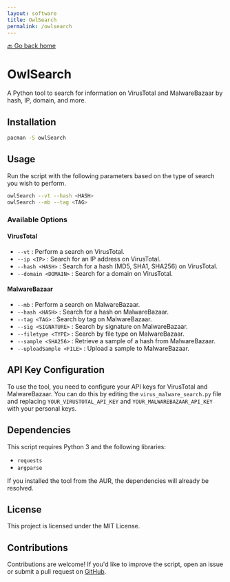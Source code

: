 ```yaml
---
layout: software
title: OwlSearch
permalink: /owlsearch
---
```


[🔙 Go back home](/OwlArchSoftware/)

# OwlSearch

A Python tool to search for information on VirusTotal and MalwareBazaar by hash, IP, domain, and more.

## Installation

```sh
pacman -S owlSearch
```

## Usage

Run the script with the following parameters based on the type of search you wish to perform.

```sh
owlSearch --vt --hash <HASH>
owlSearch --mb --tag <TAG>
```

### Available Options

#### VirusTotal
- `--vt` : Perform a search on VirusTotal.
- `--ip <IP>` : Search for an IP address on VirusTotal.
- `--hash <HASH>` : Search for a hash (MD5, SHA1, SHA256) on VirusTotal.
- `--domain <DOMAIN>` : Search for a domain on VirusTotal.

#### MalwareBazaar
- `--mb` : Perform a search on MalwareBazaar.
- `--hash <HASH>` : Search for a hash on MalwareBazaar.
- `--tag <TAG>` : Search by tag on MalwareBazaar.
- `--sig <SIGNATURE>` : Search by signature on MalwareBazaar.
- `--filetype <TYPE>` : Search by file type on MalwareBazaar.
- `--sample <SHA256>` : Retrieve a sample of a hash from MalwareBazaar.
- `--uploadSample <FILE>` : Upload a sample to MalwareBazaar.

## API Key Configuration

To use the tool, you need to configure your API keys for VirusTotal and MalwareBazaar. You can do this by editing the `virus_malware_search.py` file and replacing `YOUR_VIRUSTOTAL_API_KEY` and `YOUR_MALWAREBAZAAR_API_KEY` with your personal keys.

## Dependencies

This script requires Python 3 and the following libraries:
- `requests`
- `argparse`

If you installed the tool from the AUR, the dependencies will already be resolved.

## License

This project is licensed under the MIT License.

## Contributions

Contributions are welcome! If you'd like to improve the script, open an issue or submit a pull request on [GitHub](https://github.com/Leku2020/OwlArchSoftware/tree/main).